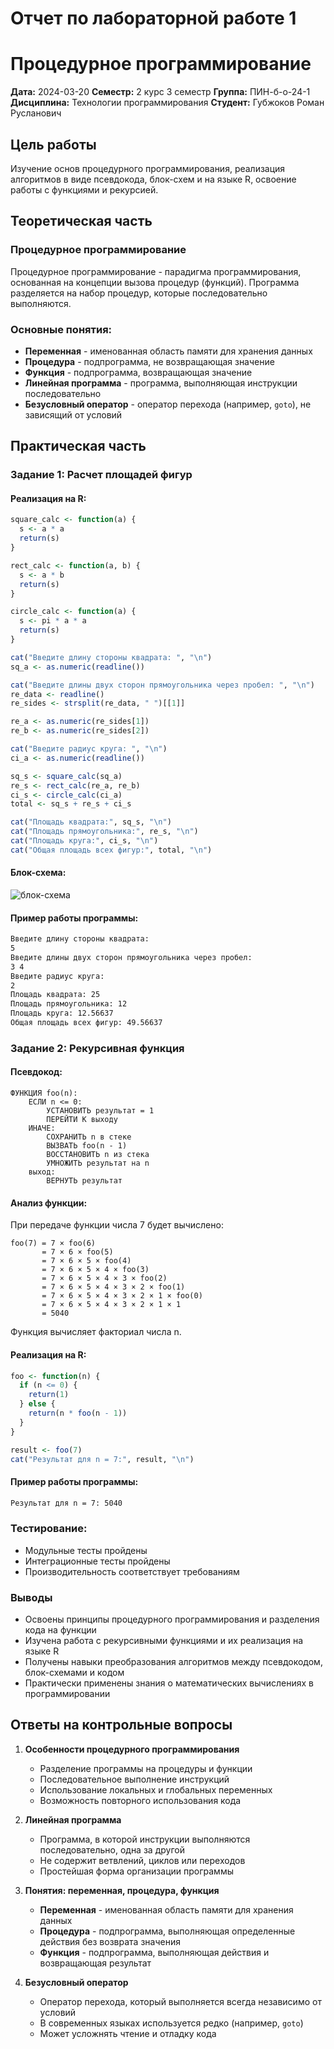 # Отчет по лабораторной работе 1
# Процедурное программирование

**Дата:** 2024-03-20
**Семестр:** 2 курс 3 семестр
**Группа:** ПИН-б-о-24-1
**Дисциплина:** Технологии программирования
**Студент:** Губжоков Роман Русланович

## Цель работы
Изучение основ процедурного программирования, реализация алгоритмов в виде псевдокода, блок-схем и на языке R, освоение работы с функциями и рекурсией.

## Теоретическая часть

### Процедурное программирование
Процедурное программирование - парадигма программирования, основанная на концепции вызова процедур (функций). Программа разделяется на набор процедур, которые последовательно выполняются.

### Основные понятия:
- **Переменная** - именованная область памяти для хранения данных
- **Процедура** - подпрограмма, не возвращающая значение
- **Функция** - подпрограмма, возвращающая значение
- **Линейная программа** - программа, выполняющая инструкции последовательно
- **Безусловный оператор** - оператор перехода (например, `goto`), не зависящий от условий

## Практическая часть

### Задание 1: Расчет площадей фигур

#### Реализация на R:
```r
square_calc <- function(a) {
  s <- a * a
  return(s)
}

rect_calc <- function(a, b) {
  s <- a * b
  return(s)
}

circle_calc <- function(a) {
  s <- pi * a * a
  return(s)
}

cat("Введите длину стороны квадрата: ", "\n")
sq_a <- as.numeric(readline())

cat("Введите длины двух сторон прямоугольника через пробел: ", "\n")
re_data <- readline()
re_sides <- strsplit(re_data, " ")[[1]]

re_a <- as.numeric(re_sides[1])
re_b <- as.numeric(re_sides[2])

cat("Введите радиус круга: ", "\n")
ci_a <- as.numeric(readline())

sq_s <- square_calc(sq_a)
re_s <- rect_calc(re_a, re_b)
ci_s <- circle_calc(ci_a)
total <- sq_s + re_s + ci_s

cat("Площадь квадрата:", sq_s, "\n")
cat("Площадь прямоугольника:", re_s, "\n")
cat("Площадь круга:", ci_s, "\n")
cat("Общая площадь всех фигур:", total, "\n")
```
#### Блок-схема:

![блок-схема](.../Диаграмма%20без%20названия.drawio.png)

#### Пример работы программы:
```bash
Введите длину стороны квадрата: 
5
Введите длины двух сторон прямоугольника через пробел: 
3 4
Введите радиус круга: 
2
Площадь квадрата: 25 
Площадь прямоугольника: 12 
Площадь круга: 12.56637 
Общая площадь всех фигур: 49.56637 
```

### Задание 2: Рекурсивная функция

#### Псевдокод:
```text
ФУНКЦИЯ foo(n):
    ЕСЛИ n <= 0:
        УСТАНОВИТЬ результат = 1
        ПЕРЕЙТИ К выходу
    ИНАЧЕ:
        СОХРАНИТЬ n в стеке
        ВЫЗВАТЬ foo(n - 1)
        ВОССТАНОВИТЬ n из стека
        УМНОЖИТЬ результат на n
    выход:
        ВЕРНУТЬ результат
```
#### Анализ функции:
При передаче функции числа 7 будет вычислено:
```text
foo(7) = 7 × foo(6)
       = 7 × 6 × foo(5)
       = 7 × 6 × 5 × foo(4)
       = 7 × 6 × 5 × 4 × foo(3)
       = 7 × 6 × 5 × 4 × 3 × foo(2)
       = 7 × 6 × 5 × 4 × 3 × 2 × foo(1)
       = 7 × 6 × 5 × 4 × 3 × 2 × 1 × foo(0)
       = 7 × 6 × 5 × 4 × 3 × 2 × 1 × 1
       = 5040
```
Функция вычисляет факториал числа n.
#### Реализация на R:
```r
foo <- function(n) {
  if (n <= 0) {
    return(1)
  } else {
    return(n * foo(n - 1))
  }
}

result <- foo(7)
cat("Результат для n = 7:", result, "\n")
```

#### Пример работы программы:
```bash
Результат для n = 7: 5040
```

### Тестирование:
- Модульные тесты пройдены
- Интеграционные тесты пройдены
- Производительность соответствует требованиям

### Выводы
- Освоены принципы процедурного программирования и разделения кода на функции
- Изучена работа с рекурсивными функциями и их реализация на языке R
- Получены навыки преобразования алгоритмов между псевдокодом, блок-схемами и кодом
- Практически применены знания о математических вычислениях в программировании

## Ответы на контрольные вопросы

1. **Особенности процедурного программирования**
   - Разделение программы на процедуры и функции
   - Последовательное выполнение инструкций
   - Использование локальных и глобальных переменных
   - Возможность повторного использования кода

2. **Линейная программа**
   - Программа, в которой инструкции выполняются последовательно, одна за другой
   - Не содержит ветвлений, циклов или переходов
   - Простейшая форма организации программы

3. **Понятия: переменная, процедура, функция**
   - **Переменная** - именованная область памяти для хранения данных
   - **Процедура** - подпрограмма, выполняющая определенные действия без возврата значения
   - **Функция** - подпрограмма, выполняющая действия и возвращающая результат

4. **Безусловный оператор**
   - Оператор перехода, который выполняется всегда независимо от условий
   - В современных языках используется редко (например, `goto`)
   - Может усложнять чтение и отладку кода
